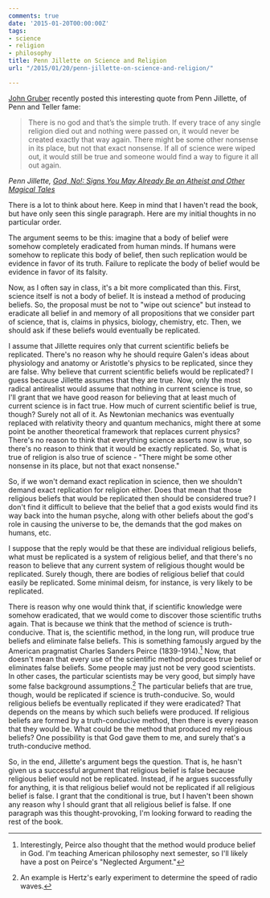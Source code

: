 ```yaml
---
comments: true
date: '2015-01-20T00:00:00Z'
tags:
- science
- religion
- philosophy
title: Penn Jillette on Science and Religion
url: "/2015/01/20/penn-jillette-on-science-and-religion/"

---
```

[John Gruber](www.daringfireball.net) recently posted this interesting quote from Penn Jillette, of Penn and Teller fame:


>There is no god and that’s the simple truth. If every trace of any single religion died out and nothing were passed on, it would never be created exactly that way again. There might be some other nonsense in its place, but not that exact nonsense. If all of science were wiped out, it would still be true and someone would find a way to figure it all out again.

<cite>Penn Jillette, [*God, No!: Signs You May Already Be an Atheist and Other Magical Tales*](http://books.google.com/books?id=KsI3sswEg14C&printsec=frontcover&dq=god+no+penn+jillette&hl=en&sa=X&ei=bHXrTuSJNYnt0gHoqrikCQ&ved=0CDcQ6AEwAA#v=onepage&q=%22that%20exact%20nonsense%22&f=false) 


There is a lot to think about here. Keep in mind that I haven't read the book, but have only seen this single paragraph. Here are my initial thoughts in no particular order.

The argument seems to be this: imagine that a body of belief were somehow completely eradicated from human minds. If humans were somehow to replicate this body of belief, then such replication would be evidence in favor of its truth. Failure to replicate the body of belief would be evidence in favor of its falsity.

Now, as I often say in class, it's a bit more complicated than this. First, science itself is not a body of belief. It is instead a method of producing beliefs. So, the proposal must be not to "wipe out science" but instead to eradicate all belief in and memory of all propositions that we consider part of science, that is, claims in physics, biology, chemistry, etc. Then, we should ask if these beliefs would eventually be replicated.

I assume that Jillette requires only that current scientific beliefs be replicated. There's no reason why he should require Galen's ideas about physiology and anatomy or Aristotle's physics to be replicated, since they are false. Why believe that current scientific beliefs would be replicated? I guess because Jillette assumes that they are true. Now, only the most radical antirealist would assume that nothing in current science is true, so I'll grant that we have good reason for believing that at least much of current science is in fact true. How much of current scientific belief is true, though? Surely not all of it. As Newtonian mechanics was eventually replaced with relativity theory and quantum mechanics, might there at some point be another theoretical framework that replaces current physics? There's no reason to think that everything science asserts now is true, so there's no reason to think that it would be exactly replicated. So, what is true of religion is also true of science - "There might be some other nonsense in its place, but not that exact nonsense."

So, if we won't demand exact replication in science, then we shouldn't demand exact replication for religion either. Does that mean that those religious beliefs that would be replicated then should be considered true? I don't find it difficult to believe that the belief that a god exists would find its way back into the human psyche, along with other beliefs about the god's role in causing the universe to be, the demands that the god makes on humans, etc.

I suppose that the reply would be that these are individual religious beliefs, what must be replicated is a system of religious belief, and that there's no reason to believe that any current system of religious thought would be replicated. Surely though, there are bodies of religious belief that could easily be replicated. Some minimal deism, for instance, is very likely to be replicated.

There is reason why one would think that, if scientific knowledge were somehow eradicated, that we would come to discover those scientific truths again. That is because we think that the method of science is truth-conducive. That is, the scientific method, in the long run, will produce true beliefs and eliminate false beliefs. This is something famously argued by the American pragmatist Charles Sanders Peirce (1839-1914).[^1] Now, that doesn't mean that every use of the scientific method produces true belief or eliminates false beliefs. Some people may just not be very good scientists. In other cases, the particular scientists may be very good, but simply have some false background assumptions.[^2] The particular beliefs that are true, though, would be replicated if science is truth-conducive. So, would religious beliefs be eventually replicated if they were eradicated? That depends on the means by which such beliefs were produced. If religious beliefs are formed by a truth-conducive method, then there is every reason that they would be. What could be the method that produced my religious beliefs? One possibility is that God gave them to me, and surely that's a truth-conducive method. 

So, in the end, Jillette's argument begs the question. That is, he hasn't given us a successful argument that religious belief is false because religious belief would not be replicated. Instead, if he argues successfully for anything, it is that religious belief would not be replicated if all religious belief is false. I grant that the conditional is true, but I haven't been shown any reason why I should grant that all religious belief is false. If one paragraph was this thought-provoking, I'm looking forward to reading the rest of the book. 













[^1]: Interestingly, Peirce also thought that the method would produce belief in God. I'm teaching American philosophy next semester, so I'll likely have a post on Peirce's "Neglected Argument."
[^2]: An example is Hertz's early experiment to determine the speed of radio waves.
